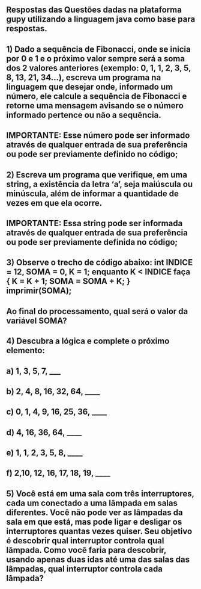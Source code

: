 ## Respostas das Questões dadas na plataforma gupy utilizando a linguagem java como base para respostas.

## 1) Dado a sequência de Fibonacci, onde se inicia por 0 e 1 e o próximo valor sempre será a soma dos 2 valores anteriores (exemplo: 0, 1, 1, 2, 3, 5, 8, 13, 21, 34...), escreva um programa na linguagem que desejar onde, informado um número, ele calcule a sequência de Fibonacci e retorne uma mensagem avisando se o número informado pertence ou não a sequência.

## IMPORTANTE: Esse número pode ser informado através de qualquer entrada de sua preferência ou pode ser previamente definido no código;

## 2) Escreva um programa que verifique, em uma string, a existência da letra ‘a’, seja maiúscula ou minúscula, além de informar a quantidade de vezes em que ela ocorre.

## IMPORTANTE: Essa string pode ser informada através de qualquer entrada de sua preferência ou pode ser previamente definida no código;

## 3) Observe o trecho de código abaixo: int INDICE = 12, SOMA = 0, K = 1; enquanto K < INDICE faça { K = K + 1; SOMA = SOMA + K; } imprimir(SOMA);

## Ao final do processamento, qual será o valor da variável SOMA?

## 4) Descubra a lógica e complete o próximo elemento:
## a) 1, 3, 5, 7, ___
## b) 2, 4, 8, 16, 32, 64, ____
## c) 0, 1, 4, 9, 16, 25, 36, ____
## d) 4, 16, 36, 64, ____
## e) 1, 1, 2, 3, 5, 8, ____
## f) 2,10, 12, 16, 17, 18, 19, ____


## 5) Você está em uma sala com três interruptores, cada um conectado a uma lâmpada em salas diferentes. Você não pode ver as lâmpadas da sala em que está, mas pode ligar e desligar os interruptores quantas vezes quiser. Seu objetivo é descobrir qual interruptor controla qual lâmpada. Como você faria para descobrir, usando apenas duas idas até uma das salas das lâmpadas, qual interruptor controla cada lâmpada?  




